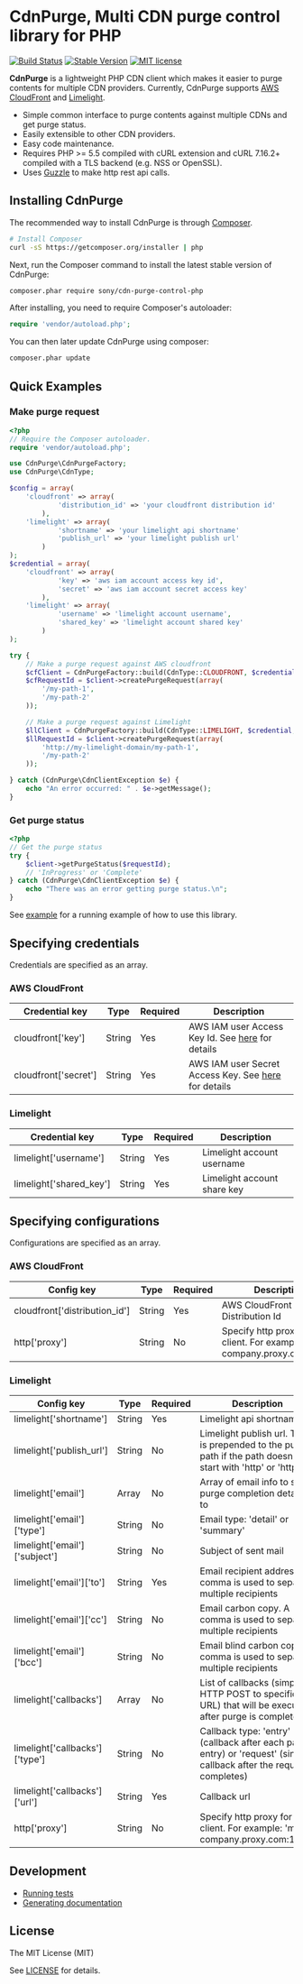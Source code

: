 CdnPurge, Multi CDN purge control library for PHP
=================================================

[![Build Status](https://travis-ci.org/sony/cdn-purge-control-php.svg)](https://travis-ci.org/sony/cdn-purge-control-php)
[![Stable Version](https://img.shields.io/packagist/v/sony/cdn-purge-control-php.svg)](https://packagist.org/packages/sony/cdn-purge-control-php)
[![MIT license](https://img.shields.io/packagist/l/sony/cdn-purge-control-php.svg)](https://github.com/sony/cdn-purge-control-php/blob/master/LICENSE)

**CdnPurge** is a lightweight PHP CDN client which makes it easier to purge contents for
multiple CDN providers. Currently, CdnPurge supports [AWS CloudFront](https://aws.amazon.com/cloudfront/)
and [Limelight](https://www.limelight.com/).

- Simple common interface to purge contents against multiple CDNs and get purge status.
- Easily extensible to other CDN providers.
- Easy code maintenance.
- Requires PHP >= 5.5 compiled with cURL extension and cURL 7.16.2+ compiled with a TLS backend (e.g. NSS or OpenSSL).
- Uses [Guzzle](https://github.com/guzzle/guzzle) to make http rest api calls.

## Installing CdnPurge

The recommended way to install CdnPurge is through
[Composer](http://getcomposer.org).

```bash
# Install Composer
curl -sS https://getcomposer.org/installer | php
```

Next, run the Composer command to install the latest stable version of CdnPurge:

```bash
composer.phar require sony/cdn-purge-control-php
```

After installing, you need to require Composer's autoloader:

```php
require 'vendor/autoload.php';
```

You can then later update CdnPurge using composer:

 ```bash
composer.phar update
 ```

## Quick Examples

### Make purge request

```php
<?php
// Require the Composer autoloader.
require 'vendor/autoload.php';

use CdnPurge\CdnPurgeFactory;
use CdnPurge\CdnType;

$config = array(
    'cloudfront' => array(
            'distribution_id' => 'your cloudfront distribution id'
        ),
    'limelight' => array(
            'shortname' => 'your limelight api shortname'
            'publish_url' => 'your limelight publish url'
        )
);
$credential = array(
    'cloudfront' => array(
            'key' => 'aws iam account access key id',
            'secret' => 'aws iam account secret access key'
        ),
    'limelight' => array(
            'username' => 'limelight account username',
            'shared_key' => 'limelight account shared key'
        )
);

try {
    // Make a purge request against AWS cloudfront
    $cfClient = CdnPurgeFactory::build(CdnType::CLOUDFRONT, $credential, $config);
    $cfRequestId = $client->createPurgeRequest(array(
        '/my-path-1',
        '/my-path-2'
    ));

    // Make a purge request against Limelight
    $llClient = CdnPurgeFactory::build(CdnType::LIMELIGHT, $credential, $config);
    $llRequestId = $client->createPurgeRequest(array(
        'http://my-limelight-domain/my-path-1',
        '/my-path-2'
    ));

} catch (CdnPurge\CdnClientException $e) {
    echo "An error occurred: " . $e->getMessage();
}
```

### Get purge status

```php
<?php
// Get the purge status
try {
    $client->getPurgeStatus($requestId);
    // 'InProgress' or 'Complete'
} catch (CdnPurge\CdnClientException $e) {
    echo "There was an error getting purge status.\n";
}
```

See [example](https://github.com/sony/cdn-purge-control-php/tree/master/example) for a running example of how to use this library.

## Specifying credentials
Credentials are specified as an array.

### AWS CloudFront

| Credential key        | Type    | Required  | Description   |
| -------------         | ------  | --------  | ------------  |
| cloudfront['key']     | String  | Yes       | AWS IAM user Access Key Id. See [here](http://docs.aws.amazon.com/AWSSimpleQueueService/latest/SQSGettingStartedGuide/AWSCredentials.html) for details |
| cloudfront['secret']  | String  | Yes       | AWS IAM user Secret Access Key. See [here](http://docs.aws.amazon.com/AWSSimpleQueueService/latest/SQSGettingStartedGuide/AWSCredentials.html) for details |

### Limelight

| Credential key            | Type    | Required  | Description   |
| -------------             | ------  | --------  | ------------  |
| limelight['username']     | String  | Yes       | Limelight account username |
| limelight['shared_key']   | String  | Yes       | Limelight account share key |

## Specifying configurations
Configurations are specified as an array.

### AWS CloudFront

| Config key                    | Type    | Required  | Description   |
| -------------                 | ------  | --------  | ------------  |
| cloudfront['distribution_id'] | String  | Yes       | AWS CloudFront Distribution Id |
| http['proxy']                 | String  | No        | Specify http proxy for the client. For example: 'my-company.proxy.com:1234' |

### Limelight

| Config key                        | Type    | Required  | Description   |
| -------------                     | ------- | --------  | -----------   |
| limelight['shortname']            | String  | Yes       | Limelight api shortname |
| limelight['publish_url']          | String  | No        | Limelight publish url. This is prepended to the purge path if the path doesn't start with 'http' or 'https' |
| limelight['email']                | Array   | No        | Array of email info to send purge completion details to |
| limelight['email']['type']        | String  | No        | Email type: 'detail' or 'summary' |
| limelight['email']['subject']     | String  | No        | Subject of sent mail |
| limelight['email']['to']          | String  | Yes       | Email recipient address. A comma is used to separate multiple recipients |
| limelight['email']['cc']          | String  | No        | Email carbon copy. A comma is used to separate multiple recipients |
| limelight['email']['bcc']         | String  | No        | Email blind carbon copy. A comma is used to separate multiple recipients |
| limelight['callbacks']            | Array   | No        | List of callbacks (simple HTTP POST to specific URL) that will be executed after purge is completed |
| limelight['callbacks']['type']    | String  | No        | Callback type: 'entry' (callback after each path entry) or 'request' (single callback after the request completes)
| limelight['callbacks']['url']     | String  | Yes       | Callback url
| http['proxy']                     | String  | No        | Specify http proxy for the client. For example: 'my-company.proxy.com:1234' |

Development
-----------

- [Running tests](https://github.com/sony/cdn-purge-control-php/blob/master/tests/README.md)
- [Generating documentation](https://github.com/sony/cdn-purge-control-php/blob/master/docs/README.md)

License
-------

The MIT License (MIT)

See [LICENSE](https://github.com/sony/cdn-purge-control-php/blob/master/LICENSE) for details.

